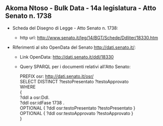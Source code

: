 ## Akoma Ntoso - Bulk Data - 14a legislatura - Atto Senato n. 1738 ##

* Scheda del Disegno di Legge - Atto Senato n. 1738:
	* http url: http://www.senato.it/leg/14/BGT/Schede/Ddliter/18330.htm

* Riferimenti al sito OpenData del Senato http://dati.senato.it/:
	* Link OpenData: http://dati.senato.it/ddl/18330
	* Query SPARQL per i documenti relativi all'Atto Senato:

        PREFIX osr: <http://dati.senato.it/osr/>  
		SELECT DISTINCT ?testoPresentato ?testoApprovato  
		WHERE  
		{  
		    ?ddl a osr:Ddl.  
		    ?ddl osr:idFase 1738 .  
		    OPTIONAL { ?ddl osr:testoPresentato ?testoPresentato }  
		    OPTIONAL { ?ddl osr:testoApprovato ?testoApprovato }  
		}
		